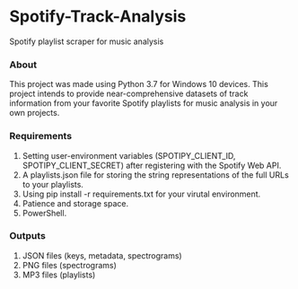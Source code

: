 # Spotify-Track-Analysis
Spotify playlist scraper for music analysis


### About
This project was made using Python 3.7 for Windows 10 devices. This project intends to provide near-comprehensive datasets of track information from your favorite Spotify playlists for music analysis in your own projects. 


### Requirements
1. Setting user-environment variables (SPOTIPY_CLIENT_ID, SPOTIPY_CLIENT_SECRET) after registering with the Spotify Web API.
2. A playlists.json file for storing the string representations of the full URLs to your playlists.
3. Using pip install -r requirements.txt for your virutal environment.
4. Patience and storage space.
5. PowerShell.


### Outputs
1. JSON files (keys, metadata, spectrograms)
2. PNG files (spectrograms)
3. MP3 files (playlists)
